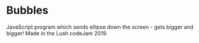 
# Bubbles

JavaScript program which sends ellipse down the screen - gets bigger and bigger! Made in the Lush codeJam 2019. 
